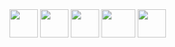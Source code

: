 <div>
<img src="https://cdn3.iconfinder.com/data/icons/logos-and-brands-adobe/512/267_Python-512.png" width="50" height="50"/>
<img src="https://cdn-icons-png.flaticon.com/512/5968/5968292.png" width="50" height="50"/>
<img src="https://cdn.discordapp.com/attachments/996464678647640264/1002400491738775632/pngwing.com.png" width="50" height="50"/>
<img src="https://upload.wikimedia.org/wikipedia/commons/thumb/a/a7/React-icon.svg/2300px-React-icon.svg.png" width="60" height="50"/>
<img src="https://cdn-icons-png.flaticon.com/512/919/919853.png" width="50" height="50"/>
<div/>
